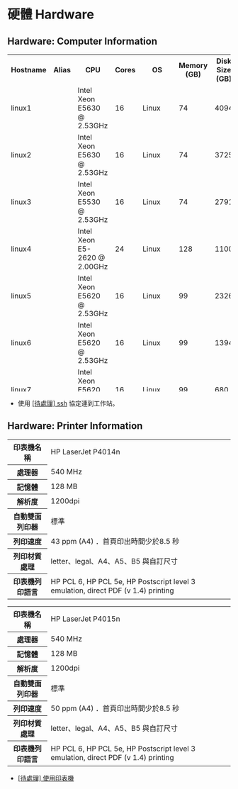 # 硬體 Hardware

## Hardware: Computer Information

<table id="tbl_computer" style="height: 761px;" width="748">
<tbody>
<tr>
<th>Hostname</th>
<th>Alias</th>
<th>CPU</th>
<th>Cores</th>
<th>OS</th>
<th>Memory (GB)</th>
<th>Disk Size (GB)</th>
</tr>
<tr>
<td>linux1</td>
<td></td>
<td><span data-sheets-value="{&quot;1&quot;:2,&quot;2&quot;:&quot;Intel(R) Xeon(R) CPU E5630 @ 2.53GHz&quot;}" data-sheets-userformat="{&quot;2&quot;:513,&quot;3&quot;:{&quot;1&quot;:0},&quot;12&quot;:0}">Intel Xeon E5630 @ 2.53GHz</span></td>
<td>16</td>
<td>Linux</td>
<td>74</td>
<td> 4094</td>
</tr>
<tr>
<td>linux2</td>
<td></td>
<td>Intel Xeon E5630 @ 2.53GHz</td>
<td>16</td>
<td>Linux</td>
<td>74</td>
<td>3725</td>
</tr>
<tr>
<td>linux3</td>
<td></td>
<td>Intel Xeon E5530 @ 2.53GHz</td>
<td>16</td>
<td>Linux</td>
<td>74</td>
<td>2791</td>
</tr>
<tr>
<td>linux4</td>
<td></td>
<td>Intel Xeon E5-2620 @ 2.00GHz</td>
<td>24</td>
<td>Linux</td>
<td>128</td>
<td>1100</td>
</tr>
<tr>
<td>linux5</td>
<td></td>
<td>Intel Xeon E5620 @ 2.53GHz</td>
<td>16</td>
<td>Linux</td>
<td>99</td>
<td>2326</td>
</tr>
<tr>
<td>linux6</td>
<td></td>
<td>Intel Xeon E5620 @ 2.53GHz</td>
<td>16</td>
<td>Linux</td>
<td>99</td>
<td>1394</td>
</tr>
<tr>
<td>linux7</td>
<td></td>
<td>Intel Xeon E5620 @ 2.53GHz</td>
<td>16</td>
<td>Linux</td>
<td>99</td>
<td>680</td>
</tr>
<tr>
<td>linux8</td>
<td></td>
<td>Intel Xeon E5630 @ 2.53GHz</td>
<td>16</td>
<td>Linux</td>
<td>99</td>
<td>544</td>
</tr>
<tr>
<td>linux9</td>
<td></td>
<td>Intel Xeon E5630 @ 2.53GHz</td>
<td>16</td>
<td>Linux</td>
<td>99</td>
<td>544</td>
</tr>
<tr>
<td>linux10</td>
<td></td>
<td>Intel Xeon E5620 @ 2.53GHz</td>
<td>16</td>
<td>Linux</td>
<td>74</td>
<td>544</td>
</tr>
<tr>
<td>linux11</td>
<td></td>
<td>Intel Xeon E5620 @ 2.53GHz</td>
<td>16</td>
<td>Linux</td>
<td>65</td>
<td>544</td>
</tr>
<tr>
<td>linux12</td>
<td></td>
<td><span data-sheets-value="{&quot;1&quot;:2,&quot;2&quot;:&quot;Intel Xeon E5-2620 0 @ 2.00GHz&quot;}" data-sheets-userformat="{&quot;2&quot;:513,&quot;3&quot;:{&quot;1&quot;:0},&quot;12&quot;:0}">Intel<br />
Xeon E5-2620 @ 2.00GHz</span></td>
<td>24</td>
<td>Linux</td>
<td>132</td>
<td>1115</td>
</tr>
<tr>
<td>linux13</td>
<td></td>
<td>Intel Xeon E5-2620 @ 2.00GHz</td>
<td>24</td>
<td>Linux</td>
<td>132</td>
<td>1394</td>
</tr>
<tr>
<td>linux14</td>
<td></td>
<td>Intel Xeon E5-2620 @ 2.00GHz</td>
<td>24</td>
<td>Linux</td>
<td>132</td>
<td>1115</td>
</tr>
<tr>
<td>linux15</td>
<td></td>
<td>Intel Xeon E5-2620 @ 2.00GHz</td>
<td>24</td>
<td>Linux</td>
<td>132</td>
<td>2700</td>
</tr>
<tr>
<td>oasis1</td>
<td></td>
<td>Intel Xeon E5-2620 @ 2.00GHz</td>
<td>24</td>
<td>Linux</td>
<td>128</td>
<td>927</td>
</tr>
<tr>
<td>oasis2</td>
<td></td>
<td>Intel Xeon E5-2620 @ 2.00GHz</td>
<td>24</td>
<td>Linux</td>
<td>128</td>
<td>1115</td>
</tr>
<tr>
<td>oasis3</td>
<td></td>
<td>Xeon E312xx</td>
<td>1</td>
<td>Linux</td>
<td>4</td>
<td>80</td>
</tr>
<tr>
<td>bsd1</td>
<td></td>
<td>Xeon E312xx</td>
<td>1</td>
<td>FreeBSD</td>
<td>4</td>
<td>87</td>
</tr>
</tbody>
</table>

-   使用 [[待處理] ssh](http://wslab.csie.ntu.edu.tw/ssh/) 協定連到工作站。

## Hardware: Printer Information

<table id="tbl_printer">
<tbody>
<tr>
<th>印表機名稱</th>
<td>HP LaserJet P4014n</td>
</tr>
<tr>
<th>處理器</th>
<td>540 MHz</td>
</tr>
<tr>
<th>記憶體</th>
<td>128 MB</td>
</tr>
<tr>
<th>解析度</th>
<td>1200dpi</td>
</tr>
<tr>
<th>自動雙面列印器</th>
<td>標準</td>
</tr>
<tr>
<th>列印速度</th>
<td>43 ppm (A4) ．首頁印出時間少於8.5 秒</td>
</tr>
<tr>
<th>列印材質處理</th>
<td>letter、legal、A4、A5、B5 與自訂尺寸</td>
</tr>
<tr>
<th>印表機列印語言</th>
<td>HP PCL 6, HP PCL 5e, HP Postscript level 3 emulation, direct PDF (v 1.4) printing</td>
</tr>
</tbody>
</table>

<table id="tbl_printer">
<tbody>
<tr>
<th>印表機名稱</th>
<td>HP LaserJet P4015n</td>
</tr>
<tr>
<th>處理器</th>
<td>540 MHz</td>
</tr>
<tr>
<th>記憶體</th>
<td>128 MB</td>
</tr>
<tr>
<th>解析度</th>
<td>1200dpi</td>
</tr>
<tr>
<th>自動雙面列印器</th>
<td>標準</td>
</tr>
<tr>
<th>列印速度</th>
<td>50 ppm (A4) ．首頁印出時間少於8.5 秒</td>
</tr>
<tr>
<th>列印材質處理</th>
<td>letter、legal、A4、A5、B5 與自訂尺寸</td>
</tr>
<tr>
<th>印表機列印語言</th>
<td>HP PCL 6, HP PCL 5e, HP Postscript level 3 emulation, direct PDF (v 1.4) printing</td>
</tr>
</tbody>
</table>

-   [[待處理] 使用印表機](http://wslab.csie.ntu.edu.tw/printer/)
